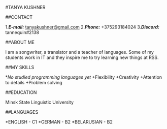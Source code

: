 #TANYA KUSHNER


##CONTACT

1.***E-mail:*** tanyakushner@gmail.com
2.***Phone:*** +375293184024
3.***Discord:*** tannequin#2138


##ABOUT ME

I am a songwriter, a translator and a teacher of languages. Some of my students work in IT and they inspire me to try learning new things at RSS. 


##MY SKILLS

*_No studied programming languages yet_
+Flexibility
+Creativity
+Attention to details
+Problem solving


##EDUCATION

Minsk State Linguistic University 


##LANGUAGES

*ENGLISH - C1
*GERMAN - B2
*BELARUSIAN - B2

